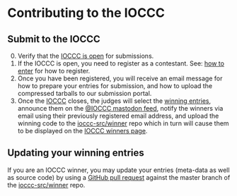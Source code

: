 # Contributing to the IOCCC

## Submit to the IOCCC

0. Verify that the <A HREF="https://www.ioccc.org/index.html#enter">IOCCC is open</A> for submissions.
1. If the IOCCC is open, you need to register as a contestant.
See: <A HREF="https://www.ioccc.org/index.html#enter">how to enter</A> for how to register.
2. Once you have been registered, you will receive an email message for how to
prepare your entries for submission,
and how to upload the compressed tarballs to our submission portal.
3. Once the <A HREF="https://www.ioccc.org/index.html#enter">IOCCC</A> closes,
the judges will select the <A HREF="https://www.ioccc.org/years.html">winning entries</A>,
announce them on the <A HREF="https://fosstodon.org/@ioccc">@IOCCC mastodon feed</A>,
notify the winners via email using their previously registered email address,
and upload the winning code to the <A HREF="https://github.com/ioccc-src/winner">ioccc-src/winner</A> repo
which in turn will cause them to be displayed on the  <A HREF="https://www.ioccc.org/years.html">IOCCC winners page</A>.

## Updating your winning entries

If you are an IOCCC winner, you may update your entries (meta-data as well as source code)
by using a <A HREF="https://github.com/ioccc-src/winner/pulls">GitHub pull request</A>
against the master branch of the  <A HREF="https://github.com/ioccc-src/winner">ioccc-src/winner</A> repo.
